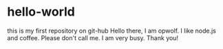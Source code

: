 # hello-world
this is my first repository on git-hub
Hello there,
I am opwolf. I like node.js and coffee.
Please don't call me. I am very busy.
Thank you!
